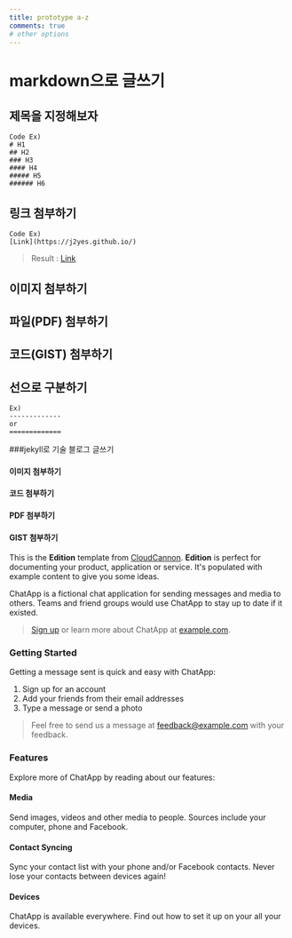 ```yaml
---
title: prototype a-z
comments: true
# other options
---
```


# markdown으로 글쓰기

## 제목을 지정해보자

```
Code Ex)
# H1
## H2
### H3
#### H4
##### H5
###### H6
```

## 링크 첨부하기

```
Code Ex)
[Link](https://j2yes.github.io/)
```
> Result : [Link](https://j2yes.github.io/)

## 이미지 첨부하기

## 파일(PDF) 첨부하기

## 코드(GIST) 첨부하기

## 선으로 구분하기

```
Ex)
-------------
or
=============
```





###jekyll로 기술 블로그 글쓰기

#### 이미지 첨부하기

#### 코드 첨부하기

#### PDF 첨부하기

#### GIST 첨부하기


This is the **Edition** template from [CloudCannon](http://cloudcannon.com/).
**Edition** is perfect for documenting your product, application or service.
It's populated with example content to give you some ideas.

ChatApp is a fictional chat application for sending messages and media to others.
Teams and friend groups would use ChatApp to stay up to date if it existed.

> [Sign up](http://example.com/signup) or learn more about ChatApp at [example.com](http://example.com/).

### Getting Started

Getting a message sent is quick and easy with ChatApp:

1. Sign up for an account
2. Add your friends from their email addresses
3. Type a message or send a photo

> Feel free to send us a message at [feedback@example.com](mailto:feedback@example.com) with your feedback.

### Features

Explore more of ChatApp by reading about our features:

#### Media

Send images, videos and other media to people. Sources include your computer, phone and Facebook.

#### Contact Syncing

Sync your contact list with your phone and/or Facebook contacts. Never lose your contacts between devices again!

#### Devices

ChatApp is available everywhere. Find out how to set it up on your all your devices.
